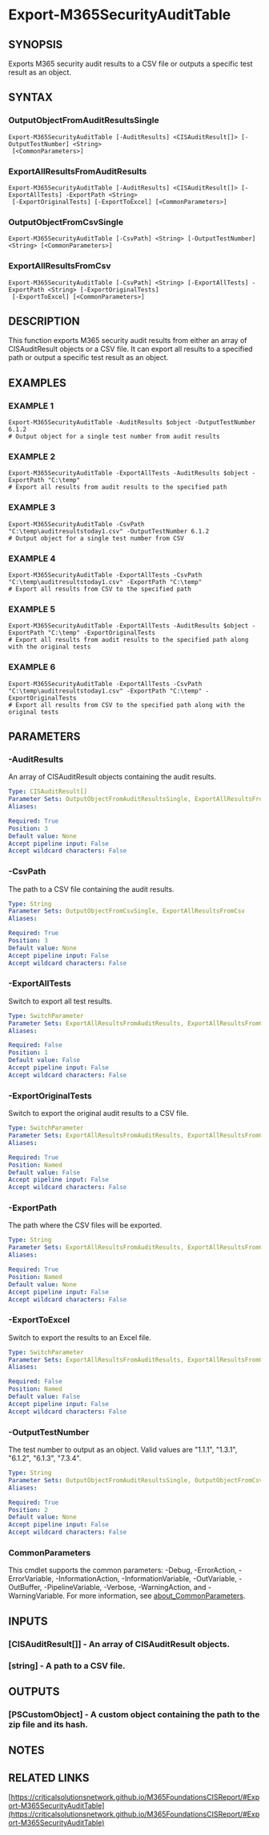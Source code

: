 ﻿---
external help file: M365FoundationsCISReport-help.xml
Module Name: M365FoundationsCISReport
online version: https://criticalsolutionsnetwork.github.io/M365FoundationsCISReport/#Export-M365SecurityAuditTable
schema: 2.0.0
---

# Export-M365SecurityAuditTable

## SYNOPSIS
Exports M365 security audit results to a CSV file or outputs a specific test result as an object.

## SYNTAX

### OutputObjectFromAuditResultsSingle
```
Export-M365SecurityAuditTable [-AuditResults] <CISAuditResult[]> [-OutputTestNumber] <String>
 [<CommonParameters>]
```

### ExportAllResultsFromAuditResults
```
Export-M365SecurityAuditTable [-AuditResults] <CISAuditResult[]> [-ExportAllTests] -ExportPath <String>
 [-ExportOriginalTests] [-ExportToExcel] [<CommonParameters>]
```

### OutputObjectFromCsvSingle
```
Export-M365SecurityAuditTable [-CsvPath] <String> [-OutputTestNumber] <String> [<CommonParameters>]
```

### ExportAllResultsFromCsv
```
Export-M365SecurityAuditTable [-CsvPath] <String> [-ExportAllTests] -ExportPath <String> [-ExportOriginalTests]
 [-ExportToExcel] [<CommonParameters>]
```

## DESCRIPTION
This function exports M365 security audit results from either an array of CISAuditResult objects or a CSV file.
It can export all results to a specified path or output a specific test result as an object.

## EXAMPLES

### EXAMPLE 1
```
Export-M365SecurityAuditTable -AuditResults $object -OutputTestNumber 6.1.2
# Output object for a single test number from audit results
```

### EXAMPLE 2
```
Export-M365SecurityAuditTable -ExportAllTests -AuditResults $object -ExportPath "C:\temp"
# Export all results from audit results to the specified path
```

### EXAMPLE 3
```
Export-M365SecurityAuditTable -CsvPath "C:\temp\auditresultstoday1.csv" -OutputTestNumber 6.1.2
# Output object for a single test number from CSV
```

### EXAMPLE 4
```
Export-M365SecurityAuditTable -ExportAllTests -CsvPath "C:\temp\auditresultstoday1.csv" -ExportPath "C:\temp"
# Export all results from CSV to the specified path
```

### EXAMPLE 5
```
Export-M365SecurityAuditTable -ExportAllTests -AuditResults $object -ExportPath "C:\temp" -ExportOriginalTests
# Export all results from audit results to the specified path along with the original tests
```

### EXAMPLE 6
```
Export-M365SecurityAuditTable -ExportAllTests -CsvPath "C:\temp\auditresultstoday1.csv" -ExportPath "C:\temp" -ExportOriginalTests
# Export all results from CSV to the specified path along with the original tests
```

## PARAMETERS

### -AuditResults
An array of CISAuditResult objects containing the audit results.

```yaml
Type: CISAuditResult[]
Parameter Sets: OutputObjectFromAuditResultsSingle, ExportAllResultsFromAuditResults
Aliases:

Required: True
Position: 3
Default value: None
Accept pipeline input: False
Accept wildcard characters: False
```

### -CsvPath
The path to a CSV file containing the audit results.

```yaml
Type: String
Parameter Sets: OutputObjectFromCsvSingle, ExportAllResultsFromCsv
Aliases:

Required: True
Position: 3
Default value: None
Accept pipeline input: False
Accept wildcard characters: False
```

### -ExportAllTests
Switch to export all test results.

```yaml
Type: SwitchParameter
Parameter Sets: ExportAllResultsFromAuditResults, ExportAllResultsFromCsv
Aliases:

Required: False
Position: 1
Default value: False
Accept pipeline input: False
Accept wildcard characters: False
```

### -ExportOriginalTests
Switch to export the original audit results to a CSV file.

```yaml
Type: SwitchParameter
Parameter Sets: ExportAllResultsFromAuditResults, ExportAllResultsFromCsv
Aliases:

Required: True
Position: Named
Default value: False
Accept pipeline input: False
Accept wildcard characters: False
```

### -ExportPath
The path where the CSV files will be exported.

```yaml
Type: String
Parameter Sets: ExportAllResultsFromAuditResults, ExportAllResultsFromCsv
Aliases:

Required: True
Position: Named
Default value: None
Accept pipeline input: False
Accept wildcard characters: False
```

### -ExportToExcel
Switch to export the results to an Excel file.

```yaml
Type: SwitchParameter
Parameter Sets: ExportAllResultsFromAuditResults, ExportAllResultsFromCsv
Aliases:

Required: False
Position: Named
Default value: False
Accept pipeline input: False
Accept wildcard characters: False
```

### -OutputTestNumber
The test number to output as an object.
Valid values are "1.1.1", "1.3.1", "6.1.2", "6.1.3", "7.3.4".

```yaml
Type: String
Parameter Sets: OutputObjectFromAuditResultsSingle, OutputObjectFromCsvSingle
Aliases:

Required: True
Position: 2
Default value: None
Accept pipeline input: False
Accept wildcard characters: False
```

### CommonParameters
This cmdlet supports the common parameters: -Debug, -ErrorAction, -ErrorVariable, -InformationAction, -InformationVariable, -OutVariable, -OutBuffer, -PipelineVariable, -Verbose, -WarningAction, and -WarningVariable. For more information, see [about_CommonParameters](http://go.microsoft.com/fwlink/?LinkID=113216).

## INPUTS

### [CISAuditResult[]] - An array of CISAuditResult objects.
###     [string] - A path to a CSV file.
## OUTPUTS

### [PSCustomObject] - A custom object containing the path to the zip file and its hash.
## NOTES

## RELATED LINKS

[https://criticalsolutionsnetwork.github.io/M365FoundationsCISReport/#Export-M365SecurityAuditTable](https://criticalsolutionsnetwork.github.io/M365FoundationsCISReport/#Export-M365SecurityAuditTable)

